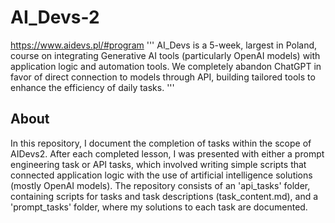 # AI_Devs-2
https://www.aidevs.pl/#program
'''
AI_Devs is a 5-week, largest in Poland, course on integrating Generative AI tools (particularly OpenAI models) with application logic and automation tools. We completely abandon ChatGPT in favor of direct connection to models through API, building tailored tools to enhance the efficiency of daily tasks.
'''
## About
In this repository, I document the completion of tasks within the scope of AIDevs2. After each completed lesson, I was presented with either a prompt engineering task or API tasks, which involved writing simple scripts that connected application logic with the use of artificial intelligence solutions (mostly OpenAI models). The repository consists of an 'api_tasks' folder, containing scripts for tasks and task descriptions (task_content.md), and a 'prompt_tasks' folder, where my solutions to each task are documented.
